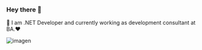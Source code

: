 ### Hey there 👋
🌱 I am .NET Developer and currently working as development consultant at BA.:heart:

![imagen](https://user-images.githubusercontent.com/33118285/138581849-c60ecc25-4a5d-4396-837b-b3b12b0dc82a.png)


<!--
**hmrubio/hmrubio** is a ✨ _special_ ✨ repository because its `README.md` (this file) appears on your GitHub profile.

Here are some ideas to get you started:

- 🔭 I’m currently working on ...
- 🌱 I’m currently learning ...
- 👯 I’m looking to collaborate on ...
- 🤔 I’m looking for help with ...
- 💬 Ask me about ...
- 📫 How to reach me: ...
- 😄 Pronouns: ...
- ⚡ Fun fact: ...
-->
